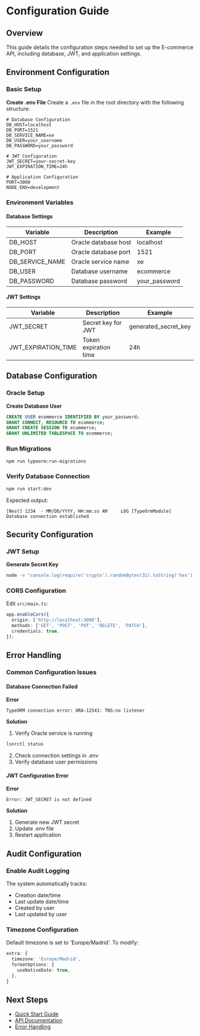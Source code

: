 <link rel="stylesheet" href="../styles/website.css">
<script src="../scripts/theme.js"></script>

# Configuration Guide

## Overview
This guide details the configuration steps needed to set up the E-commerce API, including database, JWT, and application settings.

## Environment Configuration

### Basic Setup
**Create .env File**
Create a `.env` file in the root directory with the following structure:
```properties
# Database Configuration
DB_HOST=localhost
DB_PORT=1521
DB_SERVICE_NAME=xe
DB_USER=your_username
DB_PASSWORD=your_password

# JWT Configuration
JWT_SECRET=your-secret-key
JWT_EXPIRATION_TIME=24h

# Application Configuration
PORT=3000
NODE_ENV=development
```

### Environment Variables

#### Database Settings
| Variable | Description | Example |
|----------|-------------|---------|
| DB_HOST | Oracle database host | localhost |
| DB_PORT | Oracle database port | 1521 |
| DB_SERVICE_NAME | Oracle service name | xe |
| DB_USER | Database username | ecommerce |
| DB_PASSWORD | Database password | your_password |

#### JWT Settings
| Variable | Description | Example |
|----------|-------------|---------|
| JWT_SECRET | Secret key for JWT | generated_secret_key |
| JWT_EXPIRATION_TIME | Token expiration time | 24h |

## Database Configuration

### Oracle Setup
**Create Database User**
```sql
CREATE USER ecommerce IDENTIFIED BY your_password;
GRANT CONNECT, RESOURCE TO ecommerce;
GRANT CREATE SESSION TO ecommerce;
GRANT UNLIMITED TABLESPACE TO ecommerce;
```

### Run Migrations
```bash
npm run typeorm:run-migrations
```

### Verify Database Connection
```bash
npm run start:dev
```

Expected output:
```shell
[Nest] 1234  - MM/DD/YYYY, HH:mm:ss AM     LOG [TypeOrmModule] Database connection established
```

## Security Configuration

### JWT Setup
**Generate Secret Key**
```bash
node -e "console.log(require('crypto').randomBytes(32).toString('hex'))"
```

### CORS Configuration
Edit `src/main.ts`:
```typescript
app.enableCors({
  origin: ['http://localhost:3000'],
  methods: ['GET', 'POST', 'PUT', 'DELETE', 'PATCH'],
  credentials: true,
});
```

## Error Handling

### Common Configuration Issues

#### Database Connection Failed
**Error**
```shell
TypeORM connection error: ORA-12541: TNS:no listener
```

**Solution**
1. Verify Oracle service is running
```bash
lsnrctl status
```
2. Check connection settings in .env
3. Verify database user permissions

#### JWT Configuration Error
**Error**
```shell
Error: JWT_SECRET is not defined
```

**Solution**
1. Generate new JWT secret
2. Update .env file
3. Restart application

## Audit Configuration

### Enable Audit Logging
The system automatically tracks:
- Creation date/time
- Last update date/time
- Created by user
- Last updated by user

### Timezone Configuration
Default timezone is set to 'Europe/Madrid'. To modify:

```typescript
extra: {
  timezone: 'Europe/Madrid',
  formatOptions: {
    useNativeDate: true,
  },
}
```

## Next Steps
- [Quick Start Guide](quickstart.md)
- [API Documentation](../api/authentication.md)
- [Error Handling](../technical/errors.md) 